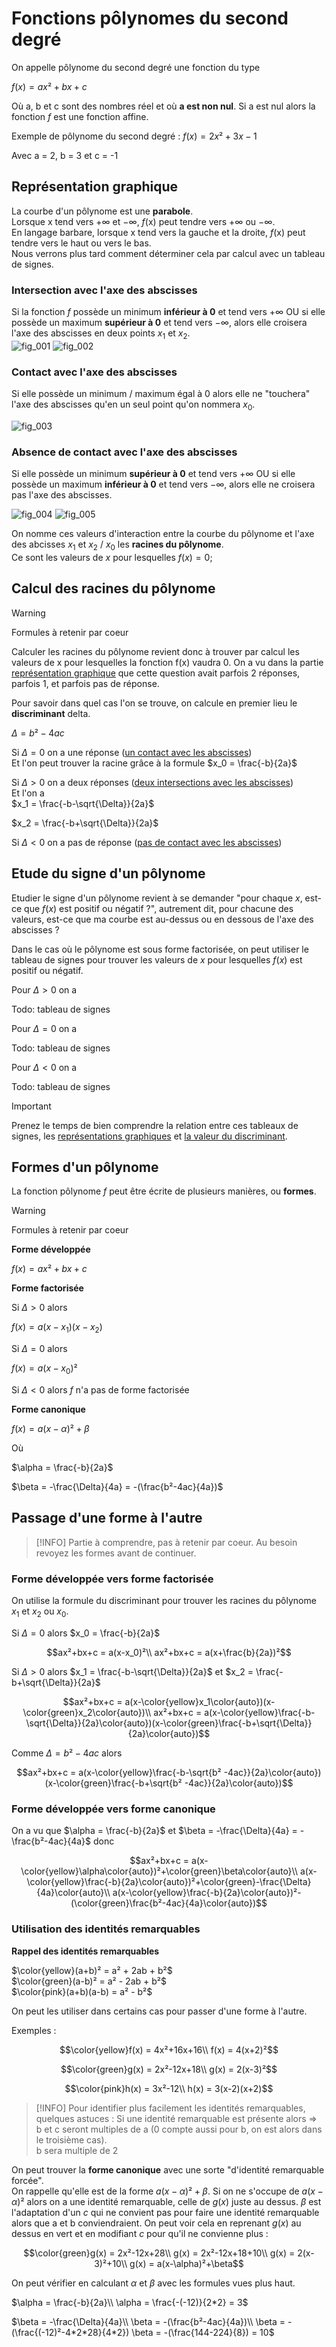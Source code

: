 # Fonctions pôlynomes du second degré

On appelle pôlynome du second degré une fonction du type

$f(x)=ax²+bx+c$

Où a, b et c sont des nombres réel et où **a est non nul**. 
Si a est nul alors la fonction $f$ est une fonction affine.

Exemple de pôlynome du second degré : $f(x)=2x²+3x-1$

Avec a = 2, b = 3 et c = -1

## Représentation graphique

La courbe d'un pôlynome est une **parabole**.  
Lorsque x tend vers $+\infty$ et $-\infty$, $f$(x) peut tendre vers $+\infty$ ou $-\infty$.  
En langage barbare, lorsque x tend vers la gauche et la droite, $f$(x) peut tendre vers le haut ou vers le bas.  
Nous verrons plus tard comment déterminer cela par calcul avec un tableau de signes.  


### Intersection avec l'axe des abscisses

Si la fonction $f$ possède un minimum **inférieur à 0** et tend vers $+\infty$ OU si elle possède un maximum **supérieur à 0** et tend vers $-\infty$, alors elle croisera l'axe des abscisses en deux points $x_1$ et $x_2$.  
![fig_001](https://github.com/EtienneLancon/knowitall/blob/master/lycee/maths/001_polynomes_du_second_degre/ressources/001_fig_01.png)
![fig_002](https://github.com/EtienneLancon/knowitall/blob/master/lycee/maths/001_polynomes_du_second_degre/ressources/001_fig_02.png)

### Contact avec l'axe des abscisses

Si elle possède un minimum / maximum égal à 0 alors elle ne "touchera" l'axe des abscisses qu'en un seul point qu'on nommera $x_0$.  

![fig_003](https://github.com/EtienneLancon/knowitall/blob/master/lycee/maths/001_polynomes_du_second_degre/ressources/001_fig_03.png)

### Absence de contact avec l'axe des abscisses

Si elle possède un minimum **supérieur à 0** et tend vers $+\infty$ OU si elle possède un maximum **inférieur à 0** et tend vers $-\infty$, alors elle ne croisera pas l'axe des abscisses.

![fig_004](https://github.com/EtienneLancon/knowitall/blob/master/lycee/maths/001_polynomes_du_second_degre/ressources/001_fig_04.png)
![fig_005](https://github.com/EtienneLancon/knowitall/blob/master/lycee/maths/001_polynomes_du_second_degre/ressources/001_fig_05.png)

On nomme ces valeurs d'interaction entre la courbe du pôlynome et l'axe des abcisses $x_1$ et $x_2$ / $x_0$ les **racines du pôlynome**.  
Ce sont les valeurs de $x$ pour lesquelles $f(x) = 0$;


## Calcul des racines du pôlynome

> [!WARNING]  
> Formules à retenir par coeur

Calculer les racines du pôlynome revient donc à trouver par calcul les valeurs de x pour lesquelles la fonction f(x) vaudra 0.
On a vu dans la partie [représentation graphique](https://github.com/EtienneLancon/knowitall/blob/master/lycee/maths/001_polynomes_du_second_degre/cours.md#repr%C3%A9sentation-graphique) que cette question avait parfois 2 réponses, parfois 1, et parfois pas de réponse.

Pour savoir dans quel cas l'on se trouve, on calcule en premier lieu le **discriminant** delta.

$\Delta = b² -4ac$

Si $\Delta = 0$ on a une réponse ([un contact avec les abscisses](https://github.com/EtienneLancon/knowitall/blob/master/lycee/maths/001_polynomes_du_second_degre/cours.md#contact-avec-laxe-des-abscisses))  
Et l'on peut trouver la racine grâce à la formule  $x_0 = \frac{-b}{2a}$ 

Si $\Delta > 0$ on a deux réponses ([deux intersections avec les abscisses](https://github.com/EtienneLancon/knowitall/blob/master/lycee/maths/001_polynomes_du_second_degre/cours.md#intersection-avec-laxe-des-abscisses))  
Et l'on a  
$x_1 = \frac{-b-\sqrt{\Delta}}{2a}$  

$x_2 = \frac{-b+\sqrt{\Delta}}{2a}$

Si $\Delta < 0$ on a pas de réponse ([pas de contact avec les abscisses](https://github.com/EtienneLancon/knowitall/blob/master/lycee/maths/001_polynomes_du_second_degre/cours.md#absence-de-contact-avec-laxe-des-abscisses))


## Etude du signe d'un pôlynome

Etudier le signe d'un pôlynome revient à se demander "pour chaque $x$, est-ce que $f(x)$ est positif ou négatif ?", autrement dit, pour chacune des valeurs, est-ce que ma courbe est au-dessus ou en dessous de l'axe des abscisses ?

Dans le cas où le pôlynome est sous forme factorisée, on peut utiliser le tableau de signes pour trouver les valeurs de $x$ pour lesquelles $f(x)$ est positif ou négatif.

Pour $\Delta > 0$ on a

Todo: tableau de signes

Pour $\Delta = 0$ on a

Todo: tableau de signes

Pour $\Delta < 0$ on a

Todo: tableau de signes

> [!IMPORTANT]  
> Prenez le temps de bien comprendre la relation entre ces tableaux de signes, les [représentations graphiques](https://github.com/EtienneLancon/knowitall/blob/master/lycee/maths/001_polynomes_du_second_degre/cours.md#repr%C3%A9sentation-graphique) et [la valeur du discriminant](https://github.com/EtienneLancon/knowitall/blob/master/lycee/maths/001_polynomes_du_second_degre/cours.md#calcul-des-racines-du-p%C3%B4lynome).

## Formes d'un pôlynome
La fonction pôlynome $f$ peut être écrite de plusieurs manières, ou **formes**.

> [!WARNING]  
> Formules à retenir par coeur

**Forme développée**

$f(x)=ax²+bx+c$

**Forme factorisée**

Si $\Delta > 0$ alors 

$f(x)=a(x-x_1)(x-x_2)$

Si $\Delta = 0$ alors

$f(x)=a(x-x_0)²$

Si $\Delta < 0$ alors $f$ n'a pas de forme factorisée

**Forme canonique**

$f(x)=a(x-\alpha)²+\beta$

Où 

$\alpha = \frac{-b}{2a}$


$\beta = -\frac{\Delta}{4a} = -(\frac{b²-4ac}{4a})$


## Passage d'une forme à l'autre

> [!INFO]
> Partie à comprendre, pas à retenir par coeur. Au besoin revoyez les formes avant de continuer.

### Forme développée vers forme factorisée

On utilise la formule du discriminant pour trouver les racines du pôlynome $x_1$ et $x_2$ ou $x_0$.

Si $\Delta = 0$ alors $x_0 = \frac{-b}{2a}$ 

$$ax²+bx+c = a(x-x_0)²\\
ax²+bx+c = a(x+\frac{b}{2a})²$$

Si $\Delta > 0$ alors $x_1 = \frac{-b-\sqrt{\Delta}}{2a}$ et $x_2 = \frac{-b+\sqrt{\Delta}}{2a}$

$$ax²+bx+c = a(x-\color{yellow}x_1\color{auto})(x-\color{green}x_2\color{auto})\\
ax²+bx+c = a(x-\color{yellow}\frac{-b-\sqrt{\Delta}}{2a}\color{auto})(x-\color{green}\frac{-b+\sqrt{\Delta}}{2a}\color{auto})$$

Comme $\Delta = b² -4ac$ alors

$$ax²+bx+c = a(x-\color{yellow}\frac{-b-\sqrt{b² -4ac}}{2a}\color{auto})(x-\color{green}\frac{-b+\sqrt{b² -4ac}}{2a}\color{auto})$$

### Forme développée vers forme canonique

On a vu que $\alpha = \frac{-b}{2a}$ et $\beta = -\frac{\Delta}{4a} = -\frac{b²-4ac}{4a}$ donc

$$ax²+bx+c = a(x-\color{yellow}\alpha\color{auto})²+\color{green}\beta\color{auto}\\
a(x-\color{yellow}\frac{-b}{2a}\color{auto})²+\color{green}-\frac{\Delta}{4a}\color{auto}\\
a(x-\color{yellow}\frac{-b}{2a}\color{auto})²-(\color{green}\frac{b²-4ac}{4a}\color{auto})$$


### Utilisation des identités remarquables

**Rappel des identités remarquables**  

$\color{yellow}(a+b)² = a² + 2ab + b²$  
$\color{green}(a-b)² = a² - 2ab + b²$  
$\color{pink}(a+b)(a-b) = a² - b²$

On peut les utiliser dans certains cas pour passer d'une forme à l'autre.

Exemples :

$$\color{yellow}f(x) = 4x²+16x+16\\
f(x) = 4(x+2)²$$

$$\color{green}g(x) = 2x²-12x+18\\
g(x) = 2(x-3)²$$

$$\color{pink}h(x) = 3x²-12\\
h(x) = 3(x-2)(x+2)$$

> [!INFO]
> Pour identifier plus facilement les identités remarquables, quelques astuces :
> Si une identité remarquable est présente alors =>  
> b et c seront multiples de a (0 compte aussi pour b, on est alors dans le troisième cas).  
> b sera multiple de 2

On peut trouver la **forme canonique** avec une sorte "d'identité remarquable forcée".  
On rappelle qu'elle est de la forme $a(x-\alpha)²+\beta$. Si on ne s'occupe de $a(x-\alpha)²$ alors on a une identité remarquable, celle de $g(x)$ juste au dessus. $\beta$ est l'adaptation d'un $c$ qui ne convient pas pour faire une identité remarquable alors que a et b conviendraient.
On peut voir cela en reprenant $g(x)$ au dessus en vert et en modifiant $c$ pour qu'il ne convienne plus :

$$\color{green}g(x) = 2x²-12x+28\\
g(x) = 2x²-12x+18+10\\
g(x) = 2(x-3)²+10\\
g(x) = a(x-\alpha)²+\beta$$

On peut vérifier en calculant $\alpha$ et $\beta$ avec les formules vues plus haut.


$\alpha = \frac{-b}{2a}\\
\alpha = \frac{-(-12)}{2*2} = 3$


$\beta = -\frac{\Delta}{4a}\\
\beta = -(\frac{b²-4ac}{4a})\\
\beta = -(\frac{(-12)²-4*2*28}{4*2})
\beta = -(\frac{144-224}{8}) = 10$